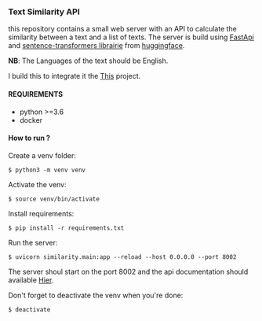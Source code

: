 ### Text Similarity API

this repository contains a small web server with an API to calculate the similarity between a text and a list of texts. The server is build using [FastApi](https://fastapi.tiangolo.com/) and [sentence-transformers librairie](https://huggingface.co/sentence-transformers) from [huggingface](https://huggingface.co).

**NB**: The Languages of the text should be English.

I build this to integrate it the [This](https://github.com/Zaker237/Learn-Next-Similarity-Api-Service) project.

#### REQUIREMENTS

- python >=3.6
- docker

#### How to run ?

Create a venv folder:
```console
$ python3 -m venv venv
```

Activate the venv:
```console
$ source venv/bin/activate
```

Install requirements:
```console
$ pip install -r requirements.txt
```

Run the server:
```console
$ uvicorn similarity.main:app --reload --host 0.0.0.0 --port 8002
```

The server shoul start on the port 8002 and the api documentation should available [Hier](http://localhost:8002/docs).

Don't forget to deactivate the venv when you're done:
```console
$ deactivate
```
